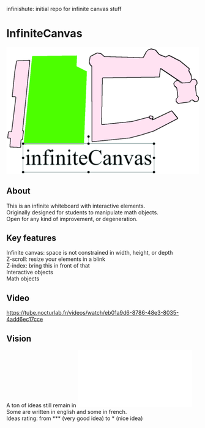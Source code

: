 infinishute: initial repo for infinite canvas stuff

# InfiniteCanvas
![Logo](./ic_better_logo2.png)

## About
This is an infinite whiteboard with interactive elements.   
Originally designed for students to manipulate math objects.    
Open for any kind of improvement, or degeneration.  

## Key features
Infinite canvas: space is not constrained in width, height, or depth    
Z-scroll: resize your elements in a blink   
Z-index: bring this in front of that    
Interactive objects     
Math objects    

## Video
https://tube.nocturlab.fr/videos/watch/eb01a9d6-8786-48e3-8035-4add6ec17cce

## Vision
A ton of ideas still remain in ![still_shute](./still_shute.txt)    
Some are written in english and some in french.     
Ideas rating: from *** (very good idea) to * (nice idea)
